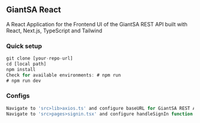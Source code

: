 ## GiantSA React

A React Application for the Frontend UI of the GiantSA REST API built with React, Next.js, TypeScript and Tailwind

### Quick setup

```javascript
git clone [your-repo-url]
cd [local path]
npm install
Check for available environments: # npm run
# npm run dev
```
### Configs

```javascript
Navigate to 'src>lib>axios.ts' and configure baseURL for GiantSA REST API
Navigate to 'src>pages>signin.tsx' and configure handleSignIn function for login details and cookie settings
```
